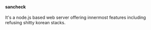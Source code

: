 #### sancheck
It's a node.js based web server offering innermost features including refusing shitty korean stacks.
